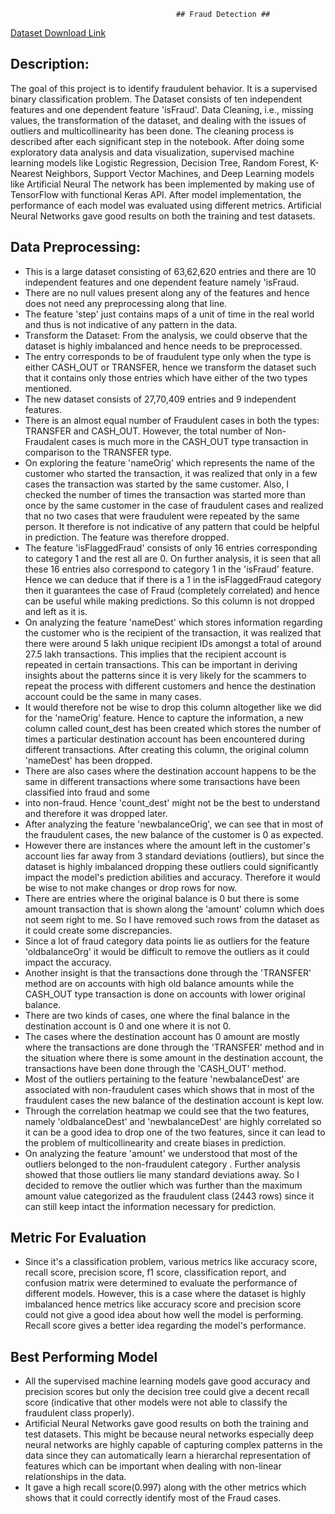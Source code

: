                                          ## Fraud Detection ##


[Dataset Download Link](https://drive.google.com/file/d/1GY_uJZu0SNNDrH-eknXx8BSXKlI6_D9z/view?usp=sharing)                                         
## Description: ##
The goal of this project is to identify fraudulent behavior. It is a supervised binary classification problem. The Dataset consists of ten independent features and one 
dependent feature 'isFraud'. Data Cleaning, i.e., missing values, the transformation of the dataset, and dealing with the issues of outliers and multicollinearity has been 
done. The cleaning process is described after each significant step in the notebook. After doing some exploratory data analysis and data visualization, supervised machine 
learning models like Logistic Regression, Decision Tree, Random Forest, K-Nearest Neighbors, Support Vector Machines, and Deep Learning models like Artificial Neural 
The network has been implemented by making use of TensorFlow with functional Keras API. After model implementation, the performance of each model was evaluated using 
different metrics. Artificial Neural Networks gave good results on both the training and test datasets.


## Data Preprocessing:  ##
* This is a large dataset consisting of 63,62,620 entries and there are 10 independent features and one dependent feature namely 'isFraud.
* There are no null values present along any of the features and hence does not need any preprocessing along that line.
* The feature 'step' just contains maps of a unit of time in the real world and thus is not indicative of any pattern in the data.
* Transform the Dataset: From the analysis, we could observe that the dataset is highly imbalanced and hence needs to be preprocessed.
* The entry corresponds to be of fraudulent type only when the type is either CASH_OUT or TRANSFER, hence we transform the dataset such that it contains only
  those entries which have either of the two types mentioned.
* The new dataset consists of 27,70,409 entries and 9 independent features.
* There is an almost equal number of Fraudulent cases in both the types: TRANSFER and CASH_OUT. However, the total number of Non-Fraudalent cases is much more
   in the CASH_OUT type transaction in comparison to the TRANSFER type.
* On exploring the feature 'nameOrig' which represents the name of the customer who started the transaction, it was realized that only in a few cases the transaction
  was started by the same customer. Also, I checked the number of times the transaction was started more than once by the same customer in the case of fraudulent cases
  and realized that no two cases that were fraudulent were repeated by the same person. It therefore is not indicative of any pattern that could be helpful in prediction.
  The feature was therefore dropped.
* The feature 'isFlaggedFraud' consists of only 16 entries corresponding to category 1 and the rest all are 0. On further analysis, it is seen that all these 16 entries
  also correspond to category 1 in the 'isFraud' feature. Hence we can deduce that if there is a 1 in the isFlaggedFraud category then it guarantees the case of Fraud
  (completely correlated) and hence can be useful while making predictions. So this column is not dropped and left as it is.
* On analyzing the feature 'nameDest' which stores information regarding the customer who is the recipient of the transaction, it was realized that there were around 5
  lakh unique recipient IDs amongst a total of around 27.5 lakh transactions. This implies that the recipient account is repeated in certain transactions. This can be
  important in deriving insights about the patterns since it is very likely for the scammers to repeat the process with different customers and hence the destination
  account could be the same in many cases.
* It would therefore not be wise to drop this column altogether like we did for the 'nameOrig' feature. Hence to capture the information, a new column called count_dest
  has been created which stores the number of times a particular destination account has been encountered during different transactions. After creating this column, the
  original column 'nameDest' has been dropped.
* There are also cases where the destination account happens to be the same in different transactions where some transactions have been classified into fraud and some
* into non-fraud. Hence 'count_dest' might not be the best to understand and therefore it was dropped later.
* After analyzing the feature 'newbalanceOrig', we can see that in most of the fraudulent cases, the new balance of the customer is 0 as expected.
* However there are instances where the amount left in the customer's account lies far away from 3 standard deviations (outliers), but since the dataset is highly
  imbalanced dropping these outliers could significantly impact the model's prediction abilities and accuracy. Therefore it would be wise to not make changes or drop
  rows for now.
* There are entries where the original balance is 0 but there is some amount transaction that is shown along the 'amount' column which does not seem right to me. So I
  have removed such rows from the dataset as it could create some discrepancies.
* Since a lot of fraud category data points lie as outliers for the feature 'oldbalanceOrg' it would be difficult to remove the outliers as it could impact the accuracy.
* Another insight is that the transactions done through the 'TRANSFER' method are on accounts with high old balance amounts while the CASH_OUT type transaction is done
  on accounts with lower original balance.
* There are two kinds of cases, one where the final balance in the destination account is 0 and one where it is not 0.
* The cases where the destination account has 0 amount are mostly where the transactions are done through the 'TRANSFER' method and in the situation where there is some
  amount in the destination account, the transactions have been done through the 'CASH_OUT' method.
* Most of the outliers pertaining to the feature 'newbalanceDest' are associated with non-fraudulent cases which shows that in most of the fraudulent cases the new
  balance of the destination account is kept low.
* Through the correlation heatmap we could see that the two features, namely 'oldbalanceDest' and 'newbalanceDest' are highly correlated so it can be a good idea to
  drop one of the two features, since it can lead to the problem of multicollinearity and create biases in prediction.
* On analyzing the feature 'amount' we understood that most of the outliers belonged to the non-fraudulent category . Further analysis showed that those outliers lie
  many standard deviations away. So I decided to remove the outlier which was further than the maximum amount value categorized as the fraudulent class (2443 rows)
  since it can still keep intact the information necessary for prediction.


## Metric For Evaluation ##
  * Since it's a classification problem, various metrics like accuracy score, recall score, precision score, f1 score, classification report, and confusion matrix were
    determined to evaluate the performance of different models. However, this is a case where the dataset is highly imbalanced hence metrics like accuracy score and
    precision score could not give a good idea about how well the model is performing. Recall score gives a better idea regarding the model's performance.


## Best Performing Model ##
* All the supervised machine learning models gave good accuracy and precision scores but only the decision tree could give a decent recall score (indicative that other
  models were not able to classify the fraudulent class properly).
* Artificial Neural Networks gave good results on both the training and test datasets. This might be because neural networks especially deep neural networks are highly
  capable of capturing complex patterns in the data since they can automatically learn a hierarchal representation of features which can be important when dealing with
  non-linear relationships in the data.
* It gave a high recall score(0.997) along with the other metrics which shows that it could correctly identify most of the Fraud cases.


  

